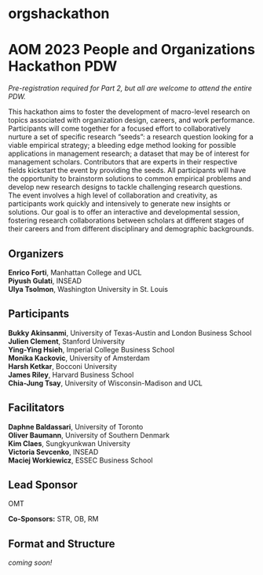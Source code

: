 # orgshackathon

<h1>AOM 2023 People and Organizations Hackathon PDW</h1>

_Pre-registration required for Part 2, but all are welcome to attend the entire PDW._

This hackathon aims to foster the development of macro-level research on topics associated with organization design, careers, and work performance. Participants will come together for a focused effort to collaboratively nurture a set of specific research “seeds”: a research question looking for a viable empirical strategy; a bleeding edge method looking for possible applications in management research; a dataset that may be of interest for management scholars. Contributors that are experts in their respective fields kickstart the event by providing the seeds. All participants will have the opportunity to brainstorm solutions to common empirical problems and develop new research designs to tackle challenging research questions. The event involves a high level of collaboration and creativity, as participants work quickly and intensively to generate new insights or solutions. Our goal is to offer an interactive and developmental session, fostering research collaborations between scholars at different stages of their careers and from different disciplinary and demographic backgrounds.

<h2>Organizers</h2>

**Enrico Forti**, Manhattan College and UCL<br>
**Piyush Gulati**, INSEAD<br>
**Ulya Tsolmon**, Washington University in St. Louis<br>
 
<h2>Participants</h2>

**Bukky Akinsanmi**, University of Texas-Austin and London Business School<br>
**Julien Clement**, Stanford University<br>
**Ying-Ying Hsieh**, Imperial College Business School<br>
**Monika Kackovic**, University of Amsterdam<br>
**Harsh Ketkar**, Bocconi University<br>
**James Riley**, Harvard Business School<br>
**Chia-Jung Tsay**, University of Wisconsin-Madison and UCL<br>

<h2>Facilitators</h2>

**Daphne Baldassari**, University of Toronto<br>
**Oliver Baumann**, University of Southern Denmark<br>
**Kim Claes**, Sungkyunkwan University<br>
**Victoria Sevcenko**, INSEAD<br>
**Maciej Workiewicz**, ESSEC Business School<br>

<h2>Lead Sponsor</h2>
OMT

**Co-Sponsors:**
STR, OB, RM


<h2>Format and Structure</h2>

_coming soon!_


